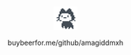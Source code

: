 <div align="center">
  <img src="mona-loading-default.gif" width="48" />

  buybeerfor.me/github/amagiddmxh
</div>
